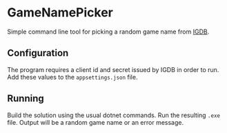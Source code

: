 # GameNamePicker

Simple command line tool for picking a random game name from
[IGDB](https://www.igdb.com/).

## Configuration

The program requires a client id and secret issued by IGDB in order to run. Add
these values to the `appsettings.json` file.

## Running

Build the solution using the usual dotnet commands. Run the resulting `.exe`
file. Output will be a random game name or an error message.
